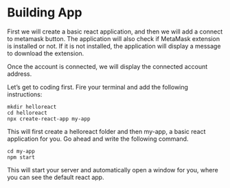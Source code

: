 # Building App

First we will create a basic react application, and then we will add a connect to metamask button. The application will also check if MetaMask extension is installed or not. If it is not installed, the application will display a message to download the extension.

Once the account is connected, we will display the connected account address.

Let’s get to coding first. Fire your terminal and add the following instructions:

    mkdir helloreact
    cd helloreact
    npx create-react-app my-app

This will first create a helloreact folder and then my-app, a basic react application for you. Go ahead and write the following command.

    cd my-app
    npm start

This will start your server and automatically open a window for you, where you can see the default react app.

